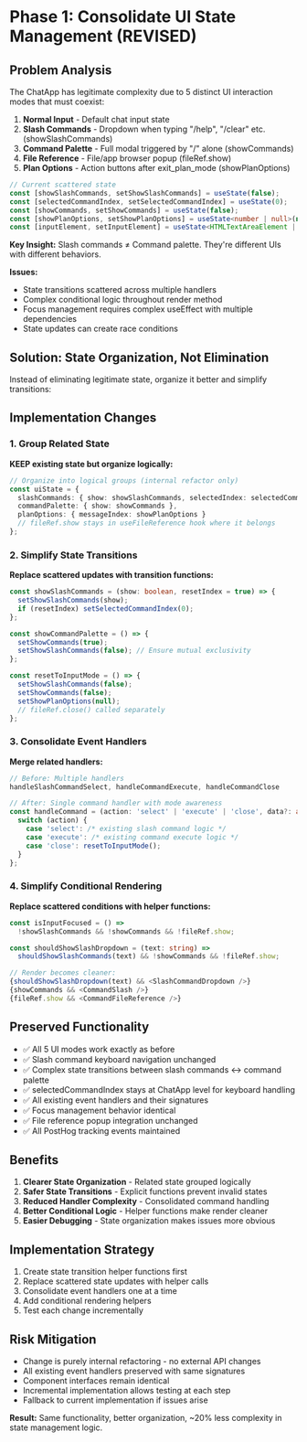 # Phase 1: Consolidate UI State Management (REVISED)

## Problem Analysis  
The ChatApp has legitimate complexity due to 5 distinct UI interaction modes that must coexist:

1. **Normal Input** - Default chat input state
2. **Slash Commands** - Dropdown when typing "/help", "/clear" etc. (showSlashCommands)
3. **Command Palette** - Full modal triggered by "/" alone (showCommands) 
4. **File Reference** - File/app browser popup (fileRef.show)
5. **Plan Options** - Action buttons after exit_plan_mode (showPlanOptions)

```typescript
// Current scattered state
const [showSlashCommands, setShowSlashCommands] = useState(false);
const [selectedCommandIndex, setSelectedCommandIndex] = useState(0);
const [showCommands, setShowCommands] = useState(false);  
const [showPlanOptions, setShowPlanOptions] = useState<number | null>(null);
const [inputElement, setInputElement] = useState<HTMLTextAreaElement | null>(null);
```

**Key Insight:** Slash commands ≠ Command palette. They're different UIs with different behaviors.

**Issues:**
- State transitions scattered across multiple handlers
- Complex conditional logic throughout render method
- Focus management requires complex useEffect with multiple dependencies
- State updates can create race conditions

## Solution: State Organization, Not Elimination

Instead of eliminating legitimate state, organize it better and simplify transitions:

## Implementation Changes

### 1. Group Related State
**KEEP existing state but organize logically:**
```typescript
// Organize into logical groups (internal refactor only)
const uiState = {
  slashCommands: { show: showSlashCommands, selectedIndex: selectedCommandIndex },
  commandPalette: { show: showCommands },
  planOptions: { messageIndex: showPlanOptions }
  // fileRef.show stays in useFileReference hook where it belongs
};
```

### 2. Simplify State Transitions
**Replace scattered updates with transition functions:**
```typescript
const showSlashCommands = (show: boolean, resetIndex = true) => {
  setShowSlashCommands(show);
  if (resetIndex) setSelectedCommandIndex(0);
};

const showCommandPalette = () => {
  setShowCommands(true);
  setShowSlashCommands(false); // Ensure mutual exclusivity
};

const resetToInputMode = () => {
  setShowSlashCommands(false);
  setShowCommands(false); 
  setShowPlanOptions(null);
  // fileRef.close() called separately
};
```

### 3. Consolidate Event Handlers
**Merge related handlers:**
```typescript
// Before: Multiple handlers
handleSlashCommandSelect, handleCommandExecute, handleCommandClose

// After: Single command handler with mode awareness  
const handleCommand = (action: 'select' | 'execute' | 'close', data?: any) => {
  switch (action) {
    case 'select': /* existing slash command logic */
    case 'execute': /* existing command execute logic */  
    case 'close': resetToInputMode();
  }
};
```

### 4. Simplify Conditional Rendering
**Replace scattered conditions with helper functions:**
```typescript
const isInputFocused = () => 
  !showSlashCommands && !showCommands && !fileRef.show;

const shouldShowSlashDropdown = (text: string) =>
  shouldShowSlashCommands(text) && !showCommands && !fileRef.show;

// Render becomes cleaner:
{shouldShowSlashDropdown(text) && <SlashCommandDropdown />}
{showCommands && <CommandSlash />}
{fileRef.show && <CommandFileReference />}
```

## Preserved Functionality
- ✅ All 5 UI modes work exactly as before
- ✅ Slash command keyboard navigation unchanged  
- ✅ Complex state transitions between slash commands ↔ command palette
- ✅ selectedCommandIndex stays at ChatApp level for keyboard handling
- ✅ All existing event handlers and their signatures
- ✅ Focus management behavior identical
- ✅ File reference popup integration unchanged
- ✅ All PostHog tracking events maintained

## Benefits
1. **Clearer State Organization** - Related state grouped logically
2. **Safer State Transitions** - Explicit functions prevent invalid states
3. **Reduced Handler Complexity** - Consolidated command handling
4. **Better Conditional Logic** - Helper functions make render cleaner
5. **Easier Debugging** - State organization makes issues more obvious

## Implementation Strategy
1. Create state transition helper functions first
2. Replace scattered state updates with helper calls
3. Consolidate event handlers one at a time
4. Add conditional rendering helpers
5. Test each change incrementally

## Risk Mitigation
- Change is purely internal refactoring - no external API changes
- All existing event handlers preserved with same signatures
- Component interfaces remain identical
- Incremental implementation allows testing at each step
- Fallback to current implementation if issues arise

**Result:** Same functionality, better organization, ~20% less complexity in state management logic.
